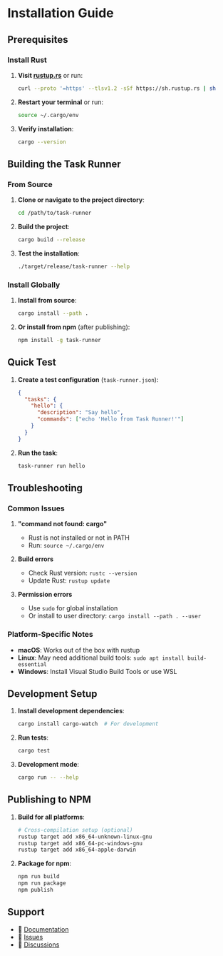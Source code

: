 # Installation Guide

## Prerequisites

### Install Rust

1. **Visit [rustup.rs](https://rustup.rs/)** or run:
   ```bash
   curl --proto '=https' --tlsv1.2 -sSf https://sh.rustup.rs | sh
   ```

2. **Restart your terminal** or run:
   ```bash
   source ~/.cargo/env
   ```

3. **Verify installation**:
   ```bash
   cargo --version
   ```

## Building the Task Runner

### From Source

1. **Clone or navigate to the project directory**:
   ```bash
   cd /path/to/task-runner
   ```

2. **Build the project**:
   ```bash
   cargo build --release
   ```

3. **Test the installation**:
   ```bash
   ./target/release/task-runner --help
   ```

### Install Globally

1. **Install from source**:
   ```bash
   cargo install --path .
   ```

2. **Or install from npm** (after publishing):
   ```bash
   npm install -g task-runner
   ```

## Quick Test

1. **Create a test configuration** (`task-runner.json`):
   ```json
   {
     "tasks": {
       "hello": {
         "description": "Say hello",
         "commands": ["echo 'Hello from Task Runner!'"]
       }
     }
   }
   ```

2. **Run the task**:
   ```bash
   task-runner run hello
   ```

## Troubleshooting

### Common Issues

1. **"command not found: cargo"**
   - Rust is not installed or not in PATH
   - Run: `source ~/.cargo/env`

2. **Build errors**
   - Check Rust version: `rustc --version`
   - Update Rust: `rustup update`

3. **Permission errors**
   - Use `sudo` for global installation
   - Or install to user directory: `cargo install --path . --user`

### Platform-Specific Notes

- **macOS**: Works out of the box with rustup
- **Linux**: May need additional build tools: `sudo apt install build-essential`
- **Windows**: Install Visual Studio Build Tools or use WSL

## Development Setup

1. **Install development dependencies**:
   ```bash
   cargo install cargo-watch  # For development
   ```

2. **Run tests**:
   ```bash
   cargo test
   ```

3. **Development mode**:
   ```bash
   cargo run -- --help
   ```

## Publishing to NPM

1. **Build for all platforms**:
   ```bash
   # Cross-compilation setup (optional)
   rustup target add x86_64-unknown-linux-gnu
   rustup target add x86_64-pc-windows-gnu
   rustup target add x86_64-apple-darwin
   ```

2. **Package for npm**:
   ```bash
   npm run build
   npm run package
   npm publish
   ```

## Support

- 📖 [Documentation](README.md)
- 🐛 [Issues](https://github.com/yourusername/task-runner/issues)
- 💬 [Discussions](https://github.com/yourusername/task-runner/discussions) 